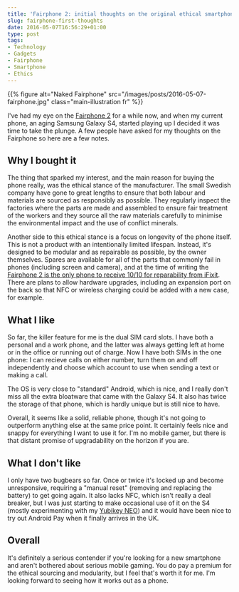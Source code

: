 ```yaml
---
title: 'Fairphone 2: initial thoughts on the original ethical smartphone'
slug: fairphone-first-thoughts
date: 2016-05-07T16:56:29+01:00
type: post
tags:
- Technology
- Gadgets
- Fairphone
- Smartphone
- Ethics
---
```


{{% figure alt="Naked Fairphone" src="/images/posts/2016-05-07-fairphone.jpg" class="main-illustration fr" %}}

I've had my eye on the [Fairphone 2](https://www.fairphone.com/) for a while now, and when my current phone, an aging Samsung Galaxy S4, started playing up I decided it was time to take the plunge. A few people have asked for my thoughts on the Fairphone so here are a few notes.

## Why I bought it

The thing that sparked my interest, and the main reason for buying the phone really, was the ethical stance of the manufacturer. The small Swedish company have gone to great lengths to ensure that both labour and materials are sourced as responsibly as possible. They regularly inspect the factories where the parts are made and assembled to ensure fair treatment of the workers and they source all the raw materials carefully to minimise the environmental impact and the use of conflict minerals.

Another side to this ethical stance is a focus on longevity of the phone itself. This is not a product with an intentionally limited lifespan. Instead, it's designed to be modular and as repairable as possible, by the owner themselves. Spares are available for all of the parts that commonly fail in phones (including screen and camera), and at the time of writing the [Fairphone 2 is the only phone to receive 10/10 for reparability from iFixit](https://www.ifixit.com/Teardown/Fairphone+2+Teardown/52523). There are plans to allow hardware upgrades, including an expansion port on the back so that NFC or wireless charging could be added with a new case, for example.

## What I like

So far, the killer feature for me is the dual SIM card slots. I have both a personal and a work phone, and the latter was always getting left at home or in the office or running out of charge. Now I have both SIMs in the one phone: I can recieve calls on either number, turn them on and off independently and choose which account to use when sending a text or making a call.

The OS is very close to "standard" Android, which is nice, and I really don't miss all the extra bloatware that came with the Galaxy S4. It also has twice the storage of that phone, which is hardly unique but is still nice to have.

Overall, it seems like a solid, reliable phone, though it's not going to outperform anything else at the same price point. It certainly feels nice and snappy for everything I want to use it for. I'm no mobile gamer, but there is that distant promise of upgradability on the horizon if you are.

## What I don't like

I only have two bugbears so far. Once or twice it's locked up and become unresponsive, requiring a "manual reset" (removing and replacing the battery) to get going again. It also lacks NFC, which isn't really a deal breaker, but I was just starting to make occasional use of it on the S4 (mostly experimenting with my [Yubikey NEO](https://www.yubico.com/products/yubikey-hardware/yubikey-neo/)) and it would have been nice to try out Android Pay when it finally arrives in the UK.

## Overall

It's definitely a serious contender if you're looking for a new smartphone and aren't bothered about serious mobile gaming. You do pay a premium for the ethical sourcing and modularity, but I feel that's worth it for me. I'm looking forward to seeing how it works out as a phone.
